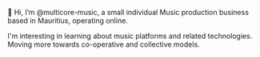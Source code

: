 👋 Hi, I’m @multicore-music, a small individual Music production business based in Mauritius, operating online.

I'm interesting in learning about music platforms and related technologies. Moving more towards co-operative and collective models.
